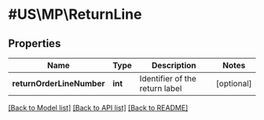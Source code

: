 # #US\MP\ReturnLine

## Properties

Name | Type | Description | Notes
------------ | ------------- | ------------- | -------------
**returnOrderLineNumber** | **int** | Identifier of the return label | [optional]


[[Back to Model list]](../) [[Back to API list]](../../Api/US/MP) [[Back to README]](../../README.md)
